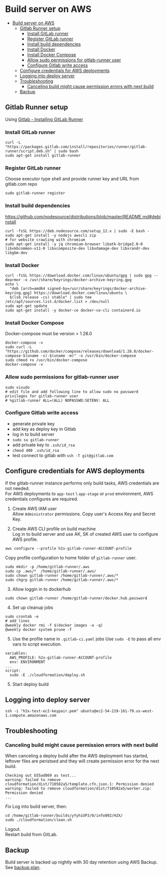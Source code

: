 # Build server on AWS

- [Build server on AWS](#build-server-on-aws)
  - [Gitlab Runner setup](#gitlab-runner-setup)
    - [Install GitLab runner](#install-gitlab-runner)
    - [Register GitLab runner](#register-gitlab-runner)
    - [Install build dependencies](#install-build-dependencies)
    - [Install Docker](#install-docker)
    - [Install Docker Compose](#install-docker-compose)
    - [Allow sudo permissions for gitlab-runner user](#allow-sudo-permissions-for-gitlab-runner-user)
    - [Configure Gitlab write access](#configure-gitlab-write-access)
  - [Configure credentials for AWS deployments](#configure-credentials-for-aws-deployments)
  - [Logging into deploy server](#logging-into-deploy-server)
  - [Troubleshooting](#troubleshooting)
    - [Canceling build might cause permission errors with next build](#canceling-build-might-cause-permission-errors-with-next-build)
  - [Backup](#backup)

## Gitlab Runner setup

Using [Gitlab - Installing GitLab Runner](https://docs.gitlab.com/runner/install/linux-repository.html#installing-gitlab-runner)

### Install GitLab runner
```
curl -L "https://packages.gitlab.com/install/repositories/runner/gitlab-runner/script.deb.sh" | sudo bash
sudo apt-get install gitlab-runner
```

### Register GitLab runner  
Choose executor type shell and provide runner key and URL from gitlab.com repo
```
sudo gitlab-runner register
```

### Install build dependencies
https://github.com/nodesource/distributions/blob/master/README.md#debinstall

```
curl -fsSL https://deb.nodesource.com/setup_12.x | sudo -E bash -
sudo apt-get install -y nodejs awscli zip
# for website crawling with chromium
sudo apt-get install -y jq chromium-browser libatk-bridge2.0-0 libxkbcommon-x11-0 libxcomposite-dev libxdamage-dev libxrandr-dev libgbm-dev
```

### Install Docker
```
curl -fsSL https://download.docker.com/linux/ubuntu/gpg | sudo gpg --dearmor -o /usr/share/keyrings/docker-archive-keyring.gpg
echo \
  "deb [arch=amd64 signed-by=/usr/share/keyrings/docker-archive-keyring.gpg] https://download.docker.com/linux/ubuntu \
  $(lsb_release -cs) stable" | sudo tee /etc/apt/sources.list.d/docker.list > /dev/null
sudo apt-get update
sudo apt-get install -y docker-ce docker-ce-cli containerd.io
```

### Install Docker Compose
Docker-compose must be version > 1.28.0

```
docker-compose -v
sudo curl -L "https://github.com/docker/compose/releases/download/1.28.0/docker-compose-$(uname -s)-$(uname -m)" -o /usr/bin/docker-compose
sudo chmod +x /usr/bin/docker-compose
docker-compose -v
```

### Allow sudo permissions for gitlab-runner user
```
sudo visudo
# edit file and add following line to allow sudo no password privileges for gitlab-runner user
# %gitlab-runner ALL=(ALL) NOPASSWD:SETENV: ALL
```

### Configure Gitlab write access

* generate private key
* add key as deploy key in Gitlab
* log in to build server
* `sudo su gitlab-runner`
* add private key to `.ssh/id_rsa`
* `chmod 400 .ssh/id_rsa`
* test connect to gitlab with `ssh -T git@gitlab.com`

## Configure credentials for AWS deployments

If the gitlab-runner instance performs only build tasks, AWS credentials are not needed.  
For AWS deployments to `app-test` \ `app-stage` or `prod` environment, AWS credentials configures are required.  

1. Create AWS IAM user  
Allow `Administrator` permissions.
Copy user's Access Key and Secret Key.

2. Create AWS CLI profile on build machine  
Log in to build server and use AK, SK of created AWS user to configure AWS profile.
```
aws configure --profile h2x-gitlab-runner-ACCOUNT-profile
```
Copy profile configuration to home folder of `gitlab-runner` user.  
```
sudo mkdir -p /home/gitlab-runner/.aws
sudo cp .aws/*  /home/gitlab-runner/.aws/
sudo chown gitlab-runner /home/gitlab-runner/.aws/*
sudo chgrp gitlab-runner /home/gitlab-runner/.aws/*
```

3.  Allow loggin in to dockerhub
```
sudo chown gitlab-runner /home/gitlab-runner/docker.hub.password
```

4. Set up cleanup jobs
```
sudo crontab -e
# add lines 
@weekly docker rmi -f $(docker images -a -q)
@weekly docker system prune -f
```

5. Use the profile name in `.gitlab-ci.yaml` jobs
Use `sudo -E` to pass all env vars to script execution.
```
variables:
  AWS_PROFILE: h2x-gitlab-runner-ACCOUNT-profile
  env: ENVIRONMENT
...
script:
  sudo -E ./cloudformation/deploy.sh
```

5. Start deploy build

## Logging into deploy server

```
ssh -i "h2x-test-ec2-keypair.pem" ubuntu@ec2-54-219-161-79.us-west-1.compute.amazonaws.com
```

## Troubleshooting

### Canceling build might cause permission errors with next build

When canceling a deploy build after the AWS deployment has started, leftover files are peristsed and they will create permission error for the next build.  

```
Checking out b55ad869 as test...
warning: failed to remove cloudformation/dist/710582a5/template.cfn.json.1: Permission denied
warning: failed to remove cloudformation/dist/710582a5/worker.zip: Permission denied
...
```

*Fix*
Log into build server, then:  
```
cd /home/gitlab-runner/builds/yYyhiUP3/0/info892/H2X/
sudo ./cloudformation/clean.sh
```
Logout.  
Restart build from GitLab.  


## Backup

Build server is backed up nightly with 30 day retention using AWS Backup.  
See [backup plan](https://us-west-1.console.aws.amazon.com/backup/home?region=us-west-1#/backupplan/details/fb7a3b75-b13e-47cf-a105-051d64d2d2fe).  
